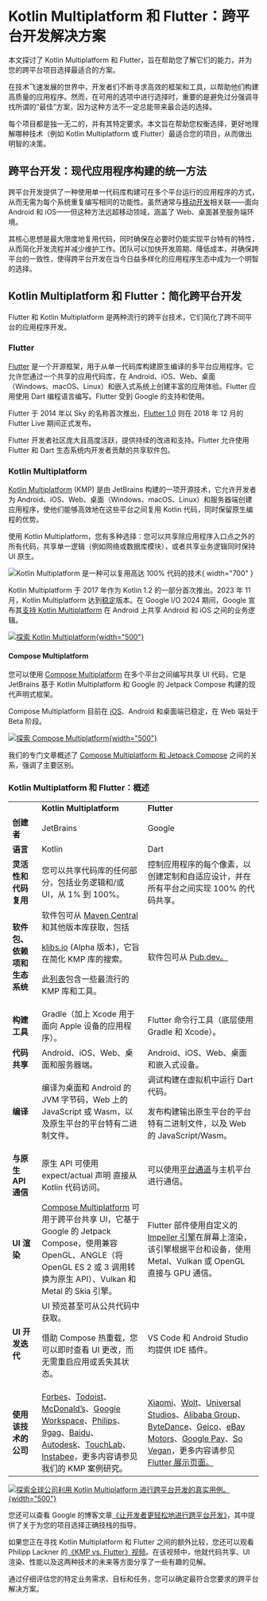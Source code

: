 # Kotlin Multiplatform 和 Flutter：跨平台开发解决方案

<web-summary>本文探讨了 Kotlin Multiplatform 和 Flutter，旨在帮助您了解它们的能力，并为您的跨平台项目选择最适合的方案。</web-summary> 

在技术飞速发展的世界中，开发者们不断寻求高效的框架和工具，以帮助他们构建高质量的应用程序。然而，在可用的选项中进行选择时，重要的是避免过分强调寻找所谓的“最佳”方案，因为这种方法不一定总能带来最合适的选择。

每个项目都是独一无二的，并有其特定要求。本文旨在帮助您权衡选择，更好地理解哪种技术（例如 Kotlin Multiplatform 或 Flutter）最适合您的项目，从而做出明智的决策。

## 跨平台开发：现代应用程序构建的统一方法

跨平台开发提供了一种使用单一代码库构建可在多个平台运行的应用程序的方式，从而无需为每个系统重复编写相同的功能性。虽然通常与[移动开发](cross-platform-mobile-development.md)相关联——面向 Android 和 iOS——但这种方法远超移动领域，涵盖了 Web、桌面甚至服务端环境。

其核心思想是最大限度地复用代码，同时确保在必要时仍能实现平台特有的特性，从而简化开发流程并减少维护工作。团队可以加快开发周期、降低成本，并确保跨平台的一致性，使得跨平台开发在当今日益多样化的应用程序生态中成为一个明智的选择。

## Kotlin Multiplatform 和 Flutter：简化跨平台开发

Flutter 和 Kotlin Multiplatform 是两种流行的跨平台技术，它们简化了跨不同平台的应用程序开发。

### Flutter

[Flutter](https://flutter.dev/) 是一个开源框架，用于从单一代码库构建原生编译的多平台应用程序。它允许您通过一个共享的应用代码库，在 Android、iOS、Web、桌面（Windows、macOS、Linux）和嵌入式系统上创建丰富的应用体验。Flutter 应用使用 Dart 编程语言编写。Flutter 受到 Google 的支持和使用。

Flutter 于 2014 年以 Sky 的名称首次推出，[Flutter 1.0](https://developers.googleblog.com/en/flutter-10-googles-portable-ui-toolkit/) 则在 2018 年 12 月的 Flutter Live 期间正式发布。

Flutter 开发者社区庞大且高度活跃，提供持续的改进和支持。Flutter 允许使用 Flutter 和 Dart 生态系统内开发者贡献的共享软件包。

### Kotlin Multiplatform

[Kotlin Multiplatform](https://www.jetbrains.com/kotlin-multiplatform/) (KMP) 是由 JetBrains 构建的一项开源技术，它允许开发者为 Android、iOS、Web、桌面（Windows、macOS、Linux）和服务器端创建应用程序，使他们能够高效地在这些平台之间复用 Kotlin 代码，同时保留原生编程的优势。

使用 Kotlin Multiplatform，您有多种选择：您可以共享除应用程序入口点之外的所有代码，共享单一逻辑（例如网络或数据库模块），或者共享业务逻辑同时保持 UI 原生。

![Kotlin Multiplatform 是一种可以复用高达 100% 代码的技术](kmp-logic-and-ui.svg){ width="700" }

Kotlin Multiplatform 于 2017 年作为 Kotlin 1.2 的一部分首次推出。2023 年 11 月，Kotlin Multiplatform 达到[稳定](https://blog.jetbrains.com/kotlin/2023/11/kotlin-multiplatform-stable/)版本。在 Google I/O 2024 期间，Google 宣布其[支持 Kotlin Multiplatform](https://android-developers.googleblog.com/2024/05/android-support-for-kotlin-multiplatform-to-share-business-logic-across-mobile-web-server-desktop.html) 在 Android 上共享 Android 和 iOS 之间的业务逻辑。

[![探索 Kotlin Multiplatform](discover-kmp.svg){width="500"}](https://www.jetbrains.com/kotlin-multiplatform/)

#### Compose Multiplatform

您可以使用 [Compose Multiplatform](https://www.jetbrains.com/compose-multiplatform/) 在多个平台之间编写共享 UI 代码，它是 JetBrains 基于 Kotlin Multiplatform 和 Google 的 Jetpack Compose 构建的现代声明式框架。

Compose Multiplatform 目前在 [iOS](https://blog.jetbrains.com/kotlin/2025/05/compose-multiplatform-1-8-0-released-compose-multiplatform-for-ios-is-stable-and-production-ready/)、Android 和桌面端已稳定，在 Web 端处于 Beta 阶段。

[![探索 Compose Multiplatform](explore-compose.svg){width="500"}](https://www.jetbrains.com/compose-multiplatform/)

我们的专门文章概述了 [Compose Multiplatform 和 Jetpack Compose](compose-multiplatform-and-jetpack-compose.md) 之间的关系，强调了主要区别。

### Kotlin Multiplatform 和 Flutter：概述

<table style="both">
    
<tr>
<td></td>
        <td><b>Kotlin Multiplatform</b></td>
        <td><b>Flutter</b></td>
</tr>

    
<tr>
<td><b>创建者</b></td>
        <td>JetBrains</td>
        <td>Google</td>
</tr>

    
<tr>
<td><b>语言</b></td>
        <td>Kotlin</td>
        <td>Dart</td>
</tr>

    
<tr>
<td><b>灵活性和代码复用</b></td>
        <td>您可以共享代码库的任何部分，包括业务逻辑和/或 UI，从 1% 到 100%。</td>
        <td>控制应用程序的每个像素，以创建定制和自适应设计，并在所有平台之间实现 100% 的代码共享。</td>
</tr>

    
<tr>
<td><b>软件包、依赖项和生态系统</b></td>
        <td>软件包可从 <a href="https://central.sonatype.com/">Maven Central</a> 和其他版本库获取，包括
            <p><a href="http://klibs.io">klibs.io</a> (Alpha 版本)，它旨在简化 KMP 库的搜索。</p>
            <p>此<a href="https://github.com/terrakok/kmp-awesome">列表</a>包含一些最流行的 KMP 库和工具。</p> </td>
        <td>软件包可从 <a href="https://pub.dev/">Pub.dev。</a></td>
</tr>

    
<tr>
<td><b>构建工具</b></td>
        <td>Gradle（加上 Xcode 用于面向 Apple 设备的应用程序）。</td>
        <td>Flutter 命令行工具（底层使用 Gradle 和 Xcode）。</td>
</tr>

    
<tr>
<td><b>代码共享</b></td>
        <td>Android、iOS、Web、桌面和服务器端。</td>
        <td>Android、iOS、Web、桌面和嵌入式设备。</td>
</tr>

    
<tr>
<td><b>编译</b></td>
        <td>编译为桌面和 Android 的 JVM 字节码，Web 上的 JavaScript 或 Wasm，以及原生平台的平台特有二进制文件。</td>
        <td>调试构建在虚拟机中运行 Dart 代码。
        <p>发布构建输出原生平台的平台特有二进制文件，以及 Web 的 JavaScript/Wasm。</p>
        </td>
</tr>

    
<tr>
<td><b>与原生 API 通信</b></td>
        <td>原生 API 可使用 <Links href="/kmp/multiplatform-expect-actual" summary="undefined">expect/actual 声明</Links> 直接从 Kotlin 代码访问。</td>
        <td>可以使用<a href="https://docs.flutter.dev/platform-integration/platform-channels">平台通道</a>与主机平台进行通信。</td>
</tr>

    
<tr>
<td><b>UI 渲染</b></td>
        <td><a href="https://www.jetbrains.com/compose-multiplatform/">Compose Multiplatform</a> 可用于跨平台共享 UI，它基于 Google 的 Jetpack Compose，使用兼容 OpenGL、ANGLE（将 OpenGL ES 2 或 3 调用转换为原生 API）、Vulkan 和 Metal 的 Skia 引擎。</td>
        <td>Flutter 部件使用自定义的 <a href="https://docs.flutter.dev/perf/impeller">Impeller 引擎</a>在屏幕上渲染，该引擎根据平台和设备，使用 Metal、Vulkan 或 OpenGL 直接与 GPU 通信。</td>
</tr>

    
<tr>
<td><b>UI 开发迭代</b></td>
        <td>UI 预览甚至可从公共代码中获取。
        <p>借助 <Links href="/kmp/compose-hot-reload" summary="undefined">Compose 热重载</Links>，您可以即时查看 UI 更改，而无需重启应用或丢失其状态。</p></td>
        <td>VS Code 和 Android Studio 均提供 IDE 插件。</td>
</tr>

    
<tr>
<td><b>使用该技术的公司</b></td>
        <td><a href="https://www.forbes.com/sites/forbes-engineering/2023/11/13/forbes-mobile-app-shifts-to-kotlin-multiplatform/">Forbes</a>、<a href="https://www.youtube.com/watch?v=z-o9MqN86eE">Todoist</a>、<a href="https://medium.com/mcdonalds-technical-blog/mobile-multiplatform-development-at-mcdonalds-3b72c8d44ebc">McDonald’s</a>、<a href="https://www.youtube.com/watch?v=5sOXv-X43vc">Google Workspace</a>、<a href="https://www.youtube.com/watch?v=hZPL8QqiLi8">Philips</a>、<a href="https://raymondctc.medium.com/adopting-kotlin-multiplatform-mobile-kmm-on-9gag-app-dfe526d9ce04">9gag</a>、<a href="https://kotlinlang.org/lp/multiplatform/case-studies/baidu">Baidu</a>、<a href="https://kotlinlang.org/lp/multiplatform/case-studies/autodesk/">Autodesk</a>、<a href="https://touchlab.co/">TouchLab</a>、<a href="https://www.youtube.com/watch?v=YsQ-2lQYQ8M">Instabee</a>，更多内容请参见我们的 <Links href="/kmp/case-studies" summary="undefined">KMP 案例研究</Links>。</td>
        <td><a href="https://flutter.dev/showcase/xiaomi">Xiaomi</a>、<a href="https://flutter.dev/showcase/wolt">Wolt</a>、<a href="https://flutter.dev/showcase/universal-studios">Universal Studios</a>、<a href="https://flutter.dev/showcase/alibaba-group">Alibaba Group</a>、<a href="https://flutter.dev/showcase/bytedance">ByteDance</a>、<a href="https://www.geico.com/techblog/flutter-as-the-multi-channel-ux-framework/">Geico</a>、<a href="https://flutter.dev/showcase/ebay">eBay Motors</a>、<a href="https://flutter.dev/showcase/google-pay">Google Pay</a>、<a href="https://flutter.dev/showcase/so-vegan">So Vegan</a>，更多内容请参见 <a href="https://flutter.dev/showcase">Flutter 展示页面。</a></td>
</tr>

</table>

[![探索全球公司利用 Kotlin Multiplatform 进行跨平台开发的真实用例。](kmp-use-cases-1.svg){width="500"}](https://www.jetbrains.com/help/kotlin-multiplatform-dev/case-studies.html)

您还可以查看 Google 的博客文章[《让开发者更轻松地进行跨平台开发》](https://developers.googleblog.com/en/making-development-across-platforms-easier-for-developers/)，其中提供了关于为您的项目选择正确技栈的指导。

如果您正在寻找 Kotlin Multiplatform 和 Flutter 之间的额外比较，您还可以观看 Philipp Lackner 的[《KMP vs. Flutter》视频](https://www.youtube.com/watch?v=dzog64ENKG0)。在该视频中，他就代码共享、UI 渲染、性能以及这两种技术的未来等方面分享了一些有趣的见解。

通过仔细评估您的特定业务需求、目标和任务，您可以确定最符合您要求的跨平台解决方案。
